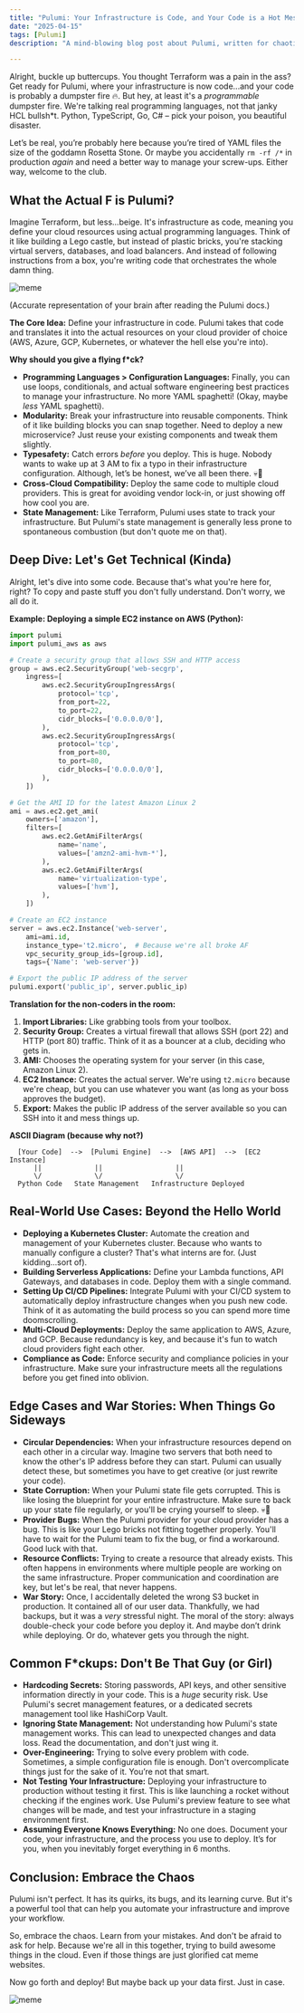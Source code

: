 ```yaml
---
title: "Pulumi: Your Infrastructure is Code, and Your Code is a Hot Mess (Probably)"
date: "2025-04-15"
tags: [Pulumi]
description: "A mind-blowing blog post about Pulumi, written for chaotic Gen Z engineers who just want to deploy sh*t without crying."

---
```


Alright, buckle up buttercups. You thought Terraform was a pain in the ass? Get ready for Pulumi, where your infrastructure is now code...and your code is probably a dumpster fire 🔥. But hey, at least it's a *programmable* dumpster fire. We're talking real programming languages, not that janky HCL bullsh*t. Python, TypeScript, Go, C# – pick your poison, you beautiful disaster.

Let’s be real, you’re probably here because you’re tired of YAML files the size of the goddamn Rosetta Stone. Or maybe you accidentally `rm -rf /*` in production *again* and need a better way to manage your screw-ups. Either way, welcome to the club.

## What the Actual F is Pulumi?

Imagine Terraform, but less...beige. It's infrastructure as code, meaning you define your cloud resources using actual programming languages. Think of it like building a Lego castle, but instead of plastic bricks, you're stacking virtual servers, databases, and load balancers. And instead of following instructions from a box, you're writing code that orchestrates the whole damn thing.

![meme](https://i.imgflip.com/30b1gx.jpg)

(Accurate representation of your brain after reading the Pulumi docs.)

**The Core Idea:** Define your infrastructure in code. Pulumi takes that code and translates it into the actual resources on your cloud provider of choice (AWS, Azure, GCP, Kubernetes, or whatever the hell else you're into).

**Why should you give a flying f*ck?**

*   **Programming Languages > Configuration Languages:** Finally, you can use loops, conditionals, and actual software engineering best practices to manage your infrastructure. No more YAML spaghetti! (Okay, maybe *less* YAML spaghetti).
*   **Modularity:** Break your infrastructure into reusable components. Think of it like building blocks you can snap together. Need to deploy a new microservice? Just reuse your existing components and tweak them slightly.
*   **Typesafety:** Catch errors *before* you deploy. This is huge. Nobody wants to wake up at 3 AM to fix a typo in their infrastructure configuration. Although, let’s be honest, we’ve all been there. 💀🙏
*   **Cross-Cloud Compatibility:** Deploy the same code to multiple cloud providers. This is great for avoiding vendor lock-in, or just showing off how cool you are.
*   **State Management:** Like Terraform, Pulumi uses state to track your infrastructure. But Pulumi's state management is generally less prone to spontaneous combustion (but don't quote me on that).

## Deep Dive: Let's Get Technical (Kinda)

Alright, let's dive into some code. Because that's what you're here for, right? To copy and paste stuff you don't fully understand. Don't worry, we all do it.

**Example: Deploying a simple EC2 instance on AWS (Python):**

```python
import pulumi
import pulumi_aws as aws

# Create a security group that allows SSH and HTTP access
group = aws.ec2.SecurityGroup('web-secgrp',
    ingress=[
        aws.ec2.SecurityGroupIngressArgs(
            protocol='tcp',
            from_port=22,
            to_port=22,
            cidr_blocks=['0.0.0.0/0'],
        ),
        aws.ec2.SecurityGroupIngressArgs(
            protocol='tcp',
            from_port=80,
            to_port=80,
            cidr_blocks=['0.0.0.0/0'],
        ),
    ])

# Get the AMI ID for the latest Amazon Linux 2
ami = aws.ec2.get_ami(
    owners=['amazon'],
    filters=[
        aws.ec2.GetAmiFilterArgs(
            name='name',
            values=['amzn2-ami-hvm-*'],
        ),
        aws.ec2.GetAmiFilterArgs(
            name='virtualization-type',
            values=['hvm'],
        ),
    ])

# Create an EC2 instance
server = aws.ec2.Instance('web-server',
    ami=ami.id,
    instance_type='t2.micro',  # Because we're all broke AF
    vpc_security_group_ids=[group.id],
    tags={'Name': 'web-server'})

# Export the public IP address of the server
pulumi.export('public_ip', server.public_ip)
```

**Translation for the non-coders in the room:**

1.  **Import Libraries:** Like grabbing tools from your toolbox.
2.  **Security Group:** Creates a virtual firewall that allows SSH (port 22) and HTTP (port 80) traffic. Think of it as a bouncer at a club, deciding who gets in.
3.  **AMI:** Chooses the operating system for your server (in this case, Amazon Linux 2).
4.  **EC2 Instance:** Creates the actual server. We're using `t2.micro` because we're cheap, but you can use whatever you want (as long as your boss approves the budget).
5.  **Export:** Makes the public IP address of the server available so you can SSH into it and mess things up.

**ASCII Diagram (because why not?)**

```
  [Your Code]  -->  [Pulumi Engine]  -->  [AWS API]  -->  [EC2 Instance]
      ||             ||                  ||
      \/             \/                  \/
  Python Code   State Management   Infrastructure Deployed
```

## Real-World Use Cases: Beyond the Hello World

*   **Deploying a Kubernetes Cluster:**  Automate the creation and management of your Kubernetes cluster.  Because who wants to manually configure a cluster? That's what interns are for. (Just kidding...sort of).
*   **Building Serverless Applications:** Define your Lambda functions, API Gateways, and databases in code. Deploy them with a single command.
*   **Setting Up CI/CD Pipelines:** Integrate Pulumi with your CI/CD system to automatically deploy infrastructure changes when you push new code. Think of it as automating the build process so you can spend more time doomscrolling.
*   **Multi-Cloud Deployments:** Deploy the same application to AWS, Azure, and GCP. Because redundancy is key, and because it's fun to watch cloud providers fight each other.
*   **Compliance as Code:** Enforce security and compliance policies in your infrastructure.  Make sure your infrastructure meets all the regulations before you get fined into oblivion.

## Edge Cases and War Stories: When Things Go Sideways

*   **Circular Dependencies:**  When your infrastructure resources depend on each other in a circular way.  Imagine two servers that both need to know the other's IP address before they can start.  Pulumi can usually detect these, but sometimes you have to get creative (or just rewrite your code).
*   **State Corruption:** When your Pulumi state file gets corrupted.  This is like losing the blueprint for your entire infrastructure.  Make sure to back up your state file regularly, or you'll be crying yourself to sleep. 💀🙏
*   **Provider Bugs:** When the Pulumi provider for your cloud provider has a bug.  This is like your Lego bricks not fitting together properly.  You'll have to wait for the Pulumi team to fix the bug, or find a workaround. Good luck with that.
*   **Resource Conflicts:**  Trying to create a resource that already exists. This often happens in environments where multiple people are working on the same infrastructure.  Proper communication and coordination are key, but let's be real, that never happens.
*   **War Story:** Once, I accidentally deleted the wrong S3 bucket in production.  It contained all of our user data.  Thankfully, we had backups, but it was a *very* stressful night.  The moral of the story: always double-check your code before you deploy it. And maybe don’t drink while deploying. Or do, whatever gets you through the night.

## Common F*ckups: Don't Be That Guy (or Girl)

*   **Hardcoding Secrets:**  Storing passwords, API keys, and other sensitive information directly in your code.  This is a *huge* security risk.  Use Pulumi's secret management features, or a dedicated secrets management tool like HashiCorp Vault.
*   **Ignoring State Management:**  Not understanding how Pulumi's state management works.  This can lead to unexpected changes and data loss.  Read the documentation, and don't just wing it.
*   **Over-Engineering:**  Trying to solve every problem with code.  Sometimes, a simple configuration file is enough.  Don't overcomplicate things just for the sake of it. You’re not that smart.
*   **Not Testing Your Infrastructure:**  Deploying your infrastructure to production without testing it first.  This is like launching a rocket without checking if the engines work.  Use Pulumi's preview feature to see what changes will be made, and test your infrastructure in a staging environment first.
*   **Assuming Everyone Knows Everything:** No one does. Document your code, your infrastructure, and the process you use to deploy. It’s for you, when you inevitably forget everything in 6 months.

## Conclusion: Embrace the Chaos

Pulumi isn't perfect. It has its quirks, its bugs, and its learning curve. But it's a powerful tool that can help you automate your infrastructure and improve your workflow.

So, embrace the chaos. Learn from your mistakes. And don't be afraid to ask for help. Because we're all in this together, trying to build awesome things in the cloud. Even if those things are just glorified cat meme websites.

Now go forth and deploy! But maybe back up your data first. Just in case.

![meme](https://i.kym-cdn.com/photos/images/newsfeed/001/495/036/35b.jpg)
